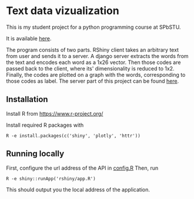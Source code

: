 # Text data vizualization

This is my student project for a python programming course at SPbSTU.

It is available [here](https://timofeyev.shinyapps.io/textviz/).

The program consists of two parts. RShiny client takes an arbitrary text from user and sends it to a server. A django server extracts the words from the text and encodes each word as a 1x26 vector. Then those codes are passed back to the client, where its' dimensionality is reduced to 1x2. Finally, the codes are plotted on a graph with the words, corresponding to those codes as label. The server part of this project can be found [here](https://github.com/nineleven/textviz-server).

## Installation
Install R from https://www.r-project.org/

Install required R packages with
```
R -e install.packages(c('shiny', 'plotly', 'httr'))
```
## Running locally
First, configure the url address of the API in [config.R](rshiny/config.R)
Then, run
```
R -e shiny::runApp('rshiny/app.R')
```
This should output you the local address of the application.
